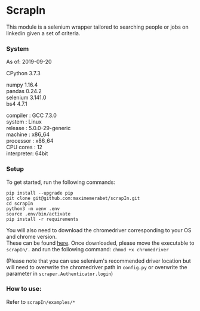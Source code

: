 # ScrapIn
This module is a selenium wrapper tailored to searching people or jobs on linkedin given a set of criteria.

### System


As of: 2019-09-20 

CPython 3.7.3  

numpy 1.16.4\
pandas 0.24.2\
selenium 3.141.0\
bs4 4.7.1

compiler   : GCC 7.3.0\
system     : Linux\
release    : 5.0.0-29-generic\
machine    : x86_64\
processor  : x86_64\
CPU cores  : 12\
interpreter: 64bit

### Setup
To get started, run the following commands:

```
pip install --upgrade pip
git clone git@github.com:maximemerabet/scrapIn.git
cd scrapIn
python3 -m venv .env
source .env/bin/activate
pip install -r requirements
```

You will also need to download the chromedriver corresponding to your OS and chrome version.\
These can be found [here](https://sites.google.com/a/chromium.org/chromedriver/downloads).
Once downloaded, please move the executable to `scrapIn/.` and run the following command: `chmod +x chromedriver`

(Please note that you can use selenium's recommended driver location but will need to overwrite the chromedriver path in `config.py` or overwrite the parameter in `scraper.Authenticator.login`)

 


### How to use:
Refer to `scrapIn/examples/*`


